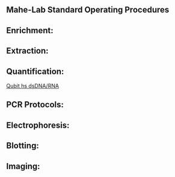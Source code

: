 ## Mahe-Lab Standard Operating Procedures

## Enrichment:


## Extraction:


## Quantification:

[Qubit hs dsDNA/RNA](qubit_hs_rna_dna_quantification.md)<br>

## PCR Protocols:


## Electrophoresis:


## Blotting:


## Imaging:
